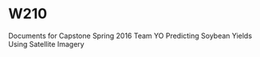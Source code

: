# W210
Documents for Capstone Spring 2016
Team YO
Predicting Soybean Yields Using Satellite Imagery
